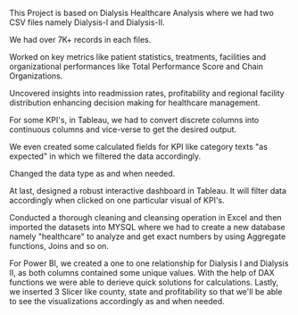 This Project is based on Dialysis Healthcare Analysis where we had two CSV files namely Dialysis-I and Dialysis-II.

We had over 7K+ records in each files.

Worked on key metrics like patient statistics, treatments, facilities and organizational performances like Total Performance Score and Chain Organizations. 

Uncovered insights into readmission rates, profitability and regional facility distribution enhancing decision making for healthcare management.

For some KPI's, in Tableau, we had to convert discrete columns into continuous columns and vice-verse to get the desired output.

We even created some calculated fields for KPI like category texts "as expected" in which we filtered the data accordingly.

Changed the data type as and when needed.

At last, designed a robust interactive dashboard in Tableau. It will filter data accordingly when clicked on one particular visual of KPI's.

Conducted a thorough cleaning and cleansing operation in Excel and then imported the datasets into MYSQL where we had to create a new database namely "healthcare" to analyze and get exact numbers by using Aggregate functions, Joins and so on.

For Power BI, we created a one to one relationship for Dialysis I and Dialysis II, as both columns contained some unique values. With the help of DAX functions we were able to derieve quick solutions for calculations. Lastly, we inserted 3 Slicer like county, state and profitability so that we'll be able to see the visualizations accordingly as and when needed.
